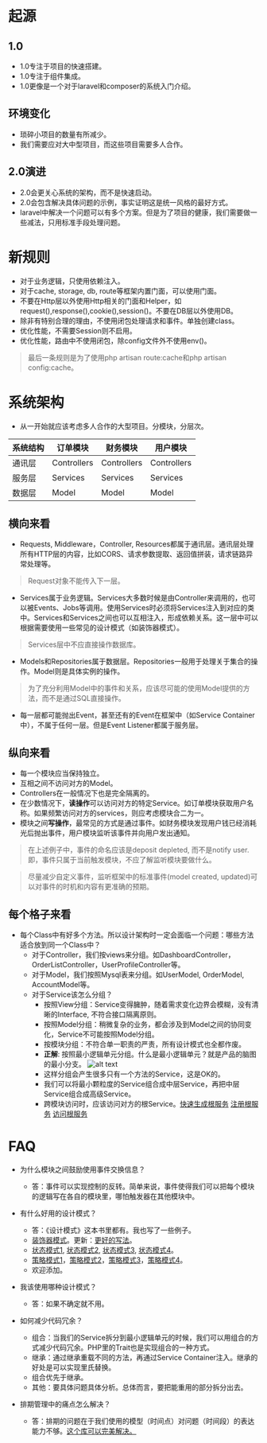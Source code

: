 # 起源

## 1.0
- 1.0专注于项目的快速搭建。
- 1.0专注于组件集成。
- 1.0更像是一个对于laravel和composer的系统入门介绍。

## 环境变化
- 琐碎小项目的数量有所减少。
- 我们需要应对大中型项目，而这些项目需要多人合作。

## 2.0演进
- 2.0会更关心系统的架构，而不是快速启动。
- 2.0会包含解决具体问题的示例，事实证明这是统一风格的最好方式。
- laravel中解决一个问题可以有多个方案。但是为了项目的健康，我们需要做一些减法，只用标准手段处理问题。

# 新规则
- 对于业务逻辑，只使用依赖注入。
- 对于cache, storage, db, route等框架内置门面，可以使用门面。
- 不要在Http层以外使用Http相关的门面和Helper，如request(),response(),cookie(),session()。不要在DB层以外使用DB。
- 除非有特别合理的理由，不使用闭包处理请求和事件。单独创建class。
- 优化性能，不需要Session则不启用。
- 优化性能，路由中不使用闭包，除config文件外不使用env()。

> 最后一条规则是为了使用php artisan route:cache和php artisan config:cache。

# 系统架构
- 从一开始就应该考虑多人合作的大型项目。分模块，分层次。

| 系统结构 | 订单模块 | 财务模块 | 用户模块 |
|---|---|---|---|
| 通讯层 | Controllers | Controllers | Controllers |
| 服务层 | Services | Services | Services |
| 数据层 | Model | Model | Model |

## 横向来看
- Requests, Middleware，Controller, Resources都属于通讯层。通讯层处理所有HTTP层的内容，比如CORS、请求参数提取、返回值拼装，请求链路异常处理等。

> Request对象不能传入下一层。

- Services属于业务逻辑。Services大多数时候是由Controller来调用的，也可以被Events、Jobs等调用。使用Services时必须将Services注入到对应的类中。Services和Services之间也可以互相注入，形成依赖关系。这一层中可以根据需要使用一些常见的设计模式（如装饰器模式）。

> Services层中不应直接操作数据库。

- Models和Repositories属于数据层。Repositories一般用于处理关于集合的操作。Model则是具体实例的操作。

> 为了充分利用Model中的事件和关系，应该尽可能的使用Model提供的方法，而不是通过SQL直接操作。

- 每一层都可能抛出Event，甚至还有的Event在框架中（如Service Container中），不属于任何一层。但是Event Listener都属于服务层。

## 纵向来看
- 每一个模块应当保持独立。
- 互相之间不访问对方的Model。
- Controllers在一般情况下也是完全隔离的。
- 在少数情况下，**读操作**可以访问对方的特定Service。如订单模块获取用户名称。如果频繁访问对方的services，则应考虑模块合二为一。
- 模块之间**写操作**，最常见的方式是通过事件。如财务模块发现用户钱已经消耗光后抛出事件，用户模块监听该事件并向用户发出通知。

> 在上述例子中，事件的命名应该是deposit depleted, 而不是notify user. 即，事件只属于当前触发模块，不应了解监听模块要做什么。

> 尽量减少自定义事件，监听框架中的标准事件(model created, updated)可以对事件的时机和内容有更准确的预期。

## 每个格子来看
- 每个Class中有好多个方法。所以设计架构时一定会面临一个问题：哪些方法适合放到同一个Class中？
  - 对于Controller，我们按views来分组。如DashboardController，OrderListController，UserProfileController等。 
  - 对于Model，我们按照Mysql表来分组。如UserModel, OrderModel, AccountModel等。
  - 对于Service该怎么分组？
    - 按照View分组：Service变得臃肿，随着需求变化边界会模糊，没有清晰的Interface, 不符合接口隔离原则。
    - 按照Model分组：稍微复杂的业务，都会涉及到Model之间的协同变化，Service不可能按照Model分组。
    - 按模块分组：不符合单一职责的严责，所有设计模式也全都作废。
    - **正解**: 按照最小逻辑单元分组。什么是最小逻辑单元？就是产品的脑图的最小分支。
![alt text](https://www.biggerplate.com/mapImages/xl/r4DyPCJE_Mind-Mapping-functionality-in-XMind-8-mind-map.png "脑图")
    - 这样分组会产生很多只有一个方法的Service，这是OK的。
    - 我们可以将最小颗粒度的Service组合成中层Service，再把中层Service组合成高级Service。
    - 跨模块访问时，应该访问对方的根Service。[快速生成根服务](https://glab.tagtic.cn/AdsGroup/donews-php-base2/blob/example/Modules/Order/Services/OrderServiceRegistry.php "link") [注册根服务](https://glab.tagtic.cn/AdsGroup/donews-php-base2/blob/example/Modules/Order/Providers/OrderServiceProvider.php#L40) [访问根服务](https://glab.tagtic.cn/AdsGroup/donews-php-base2/blob/example/Modules/Finance/Http/Controllers/FinanceController.php#L19)

# FAQ
- 为什么模块之间鼓励使用事件交换信息？
  - 答：事件可以实现控制的反转。简单来说，事件使得我们可以把每个模块的逻辑写在各自的模块里，哪怕触发器在其他模块中。
- 有什么好用的设计模式？
  - 答：《设计模式》这本书里都有。我也写了一些例子。
  - [装饰器模式](https://glab.tagtic.cn/AdsGroup/donews-php-base2/blob/example/Modules/Order/Services/OrderStatus/LoggedOrderStatusService.php "装饰器模式")。更新：[更好的写法](https://glab.tagtic.cn/AdsGroup/donews-php-base2/blob/1446b72ac981e89ef096cf3b9c996590888bf35c/Modules/Order/Services/OrderStatus/AuthOrderStatusService.php "装饰器模式")。
  - [状态模式1](https://glab.tagtic.cn/AdsGroup/donews-php-base2/blob/example/Modules/Order/Services/OrderStatus/OpenOrderStatus.php "状态模式1"), [状态模式2](https://glab.tagtic.cn/AdsGroup/donews-php-base2/blob/example/Modules/Order/Services/OrderStatus/CloseOrderStatus.php "状态模式2"), [状态模式3](https://glab.tagtic.cn/AdsGroup/donews-php-base2/blob/example/Modules/Order/Services/OrderStatus/PauseOrderStatus.php "状态模式3"), [状态模式4](https://glab.tagtic.cn/AdsGroup/donews-php-base2/blob/example/Modules/Order/Services/OrderStatus/OrderStatusService.php "状态模式4")。
  - [策略模式1](https://glab.tagtic.cn/AdsGroup/donews-php-base2/blob/example/Modules/Order/Services/AudiencePredition/AudiencePreditionStrategy.php "策略模式1")，[策略模式2](https://glab.tagtic.cn/AdsGroup/donews-php-base2/blob/example/Modules/Order/Services/AudiencePredition/MathAudiencePreditionStrategy.php "策略模式2")，[策略模式3](https://glab.tagtic.cn/AdsGroup/donews-php-base2/blob/example/Modules/Order/Services/AudiencePredition/ApiAudiencePreditionStrategy.php "策略模式3")，[策略模式4](https://glab.tagtic.cn/AdsGroup/donews-php-base2/blob/example/Modules/Order/Services/AudiencePredition/AudiencePreditionService.php "策略模式4")。
  - 欢迎添加。

- 我该使用哪种设计模式？
  - 答：如果不确定就不用。

- 如何减少代码冗余？
  - 组合：当我们的Service拆分到最小逻辑单元的时候，我们可以用组合的方式减少代码冗余。PHP里的Trait也是实现组合的一种方式。
  - 继承：通过继承重载不同的方法，再通过Service Container注入。继承的好处是可以实现里氏替换。
  - 组合优先于继承。
  - 其他：要具体问题具体分析。总体而言，要把能重用的部分拆分出去。

- 排期管理中的痛点怎么解决？
  - 答：排期的问题在于我们使用的模型（时间点）对问题（时间段）的表达能力不够。[这个库可以完美解决。](https://period.thephpleague.com/)








